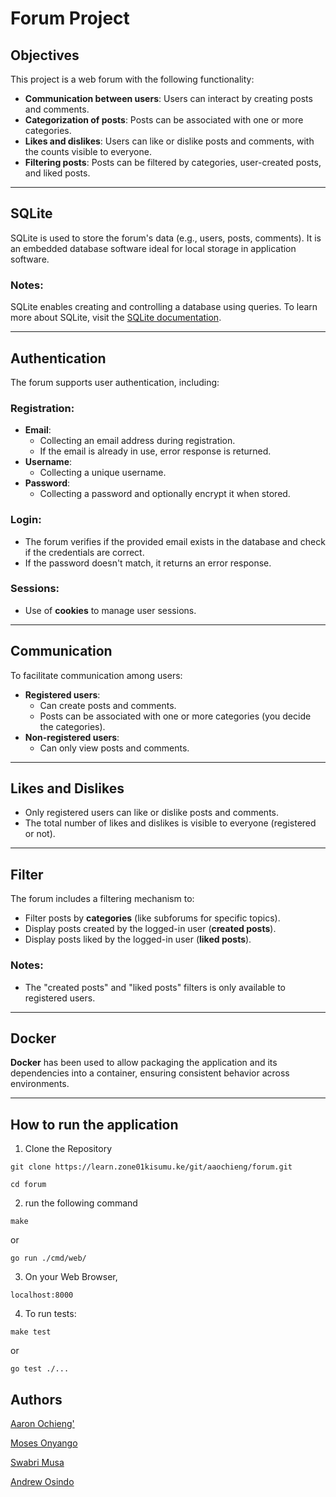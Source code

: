 # Forum Project

## Objectives

This project is a web forum with the following functionality:

- **Communication between users**: Users can interact by creating posts and comments.
- **Categorization of posts**: Posts can be associated with one or more categories.
- **Likes and dislikes**: Users can like or dislike posts and comments, with the counts visible to everyone.
- **Filtering posts**: Posts can be filtered by categories, user-created posts, and liked posts.

---

## SQLite

SQLite is used to store the forum's data (e.g., users, posts, comments). It is an embedded database software ideal for local storage in application software.


### Notes:

SQLite enables creating and controlling a database using queries. To learn more about SQLite, visit the [SQLite documentation](https://sqlite.org/).

---

## Authentication

The forum supports user authentication, including:

### Registration:

- **Email**:
  - Collecting an email address during registration.
  - If the email is already in use, error response is returned.
- **Username**:
  - Collecting a unique username.
- **Password**:
  - Collecting a password and optionally encrypt it when stored.

### Login:

- The forum verifies if the provided email exists in the database and check if the credentials are correct.
- If the password doesn't match, it returns an error response.

### Sessions:

- Use of **cookies** to manage user sessions.

---

## Communication

To facilitate communication among users:

- **Registered users**:
  - Can create posts and comments.
  - Posts can be associated with one or more categories (you decide the categories).
- **Non-registered users**:
  - Can only view posts and comments.

---

## Likes and Dislikes

- Only registered users can like or dislike posts and comments.
- The total number of likes and dislikes is visible to everyone (registered or not).

---

## Filter

The forum includes a filtering mechanism to:

- Filter posts by **categories** (like subforums for specific topics).
- Display posts created by the logged-in user (**created posts**).
- Display posts liked by the logged-in user (**liked posts**).

### Notes:

- The "created posts" and "liked posts" filters is only available to registered users.

---

## Docker

**Docker** has been used to allow packaging the application and its dependencies into a container, ensuring consistent behavior across environments.

---

## How to run the application

1. Clone the Repository
```
git clone https://learn.zone01kisumu.ke/git/aaochieng/forum.git

cd forum
```
2. run the following command

```
make
````
or
```
go run ./cmd/web/
```

3. On your Web Browser,
```
localhost:8000
```
4. To run tests:
```
make test
```
or
```
go test ./...
```

## Authors

[Aaron Ochieng'](https://github.com/Aaron-Ochieng)

[Moses Onyango](https://github.com/moseeh)

[Swabri Musa](https://github.com/skanenje)

[Andrew Osindo](https://github.com/andyosyndoh)